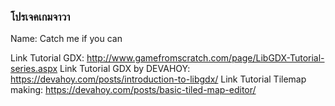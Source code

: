 
### โปรเจคเกมจาวา
Name: Catch me if you can

Link Tutorial GDX:  http://www.gamefromscratch.com/page/LibGDX-Tutorial-series.aspx
Link Tutorial GDX by DEVAHOY: https://devahoy.com/posts/introduction-to-libgdx/
Link Tutorial Tilemap making: https://devahoy.com/posts/basic-tiled-map-editor/


